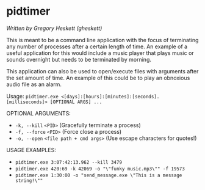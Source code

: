 # pidtimer

*Written by Gregory Heskett (gheskett)*

This is meant to be a command line application with the focus of terminating any number of processes after a certain length of time.
An example of a useful application for this would include a music player that plays music or sounds overnight but needs to be terminated by morning.

This application can also be used to open/execute files with arguments after the set amount of time.
An example of this could be to play an obnoxious audio file as an alarm.


Usage: `pidtimer.exe <[days]:[hours]:[minutes]:[seconds].[milliseconds]> [OPTIONAL ARGS] ...`

OPTIONAL ARGUMENTS:
 - `-k, --kill`	  `<PID>`                   (Gracefully terminate a process)
 - `-f, --force`  `<PID>`                   (Force close a process)
 - `-o, --open`   `<file path + cmd args>`  (Use escape characters for quotes!)

USAGE EXAMPLES:
 - `pidtimer.exe 3:07:42:13.962 --kill 3479`
 - `pidtimer.exe 420:69 -k 42069 -o "\"funky music.mp3\"" -f 19573`
 - `pidtimer.exe 1:30:00 -o "send_message.exe \"This is a message string!\""`
